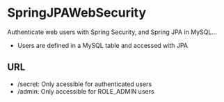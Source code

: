 # SpringJPAWebSecurity

Authenticate web users with Spring Security, and Spring JPA in MySQL...

* Users are defined in a MySQL table and accessed with JPA
 
## URL 

* /secret: Only acessible for authenticated users
* /admin: Only accessible for ROLE_ADMIN users

